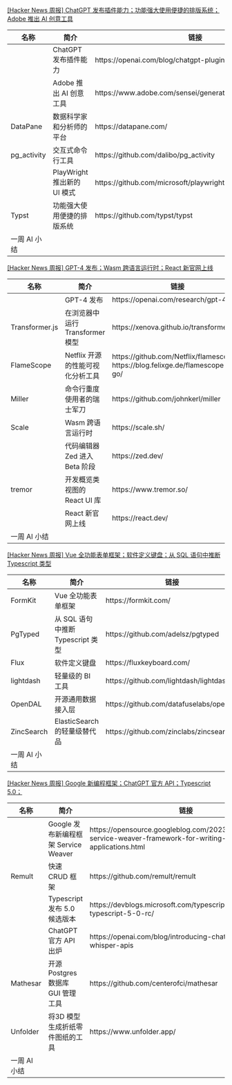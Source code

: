 

[[Hacker News 周报] ChatGPT 发布插件能力；功能强大使用便捷的排版系统；Adobe 推出 AI
创意工具](https://www.bilibili.com/video/BV1fV4y1X7x5)

<table>
  <theader>
    <th>名称</th>
    <th>简介</th>
    <th>链接</th>
  </theader><tbody>
    <tr>
      <td></td>
      <td>ChatGPT 发布插件能力</td>
      <td>https://openai.com/blog/chatgpt-plugins</td>
    </tr><tr>
      <td></td>
      <td>Adobe 推出 AI 创意工具</td>
      <td>https://www.adobe.com/sensei/generative-ai/firefly.html</td>
    </tr><tr>
      <td>DataPane</td>
      <td>数据科学家和分析师的平台</td>
      <td>https://datapane.com/</td>
    </tr><tr>
      <td>pg_activity</td>
      <td>交互式命令行工具</td>
      <td>https://github.com/dalibo/pg_activity</td>
    </tr><tr>
      <td></td>
      <td>PlayWright 推出新的 UI 模式</td>
      <td>https://github.com/microsoft/playwright/releases/tag/v1.32.0</td>
    </tr><tr>
      <td>Typst</td>
      <td>功能强大使用便捷的排版系统</td>
      <td>https://github.com/typst/typst</td>
    </tr><tr>
      <td>一周 AI 小结</td>
      <td></td>
      <td></td>
    </tr>
  </tbody>
</table>

[[Hacker News 周报] GPT-4 发布；Wasm 跨语言运行时；React
新官网上线](https://www.bilibili.com/video/BV1p84y1w7n6)

<table>
  <theader>
    <th>名称</th>
    <th>简介</th>
    <th>链接</th>
  </theader><tbody>
    <tr>
      <td></td>
      <td>GPT-4 发布</td>
      <td>https://openai.com/research/gpt-4</td>
    </tr><tr>
      <td>Transformer.js</td>
      <td>在浏览器中运行 Transformer 模型</td>
      <td>https://xenova.github.io/transformers.js/</td>
    </tr><tr>
      <td>FlameScope</td>
      <td>Netflix 开源的性能可视化分析工具</td>
      <td>https://github.com/Netflix/flamescope
        https://blog.felixge.de/flamescope-for-go/</td>
    </tr><tr>
      <td>Miller</td>
      <td>命令行重度使用者的瑞士军刀</td>
      <td>https://github.com/johnkerl/miller</td>
    </tr><tr>
      <td>Scale</td>
      <td>Wasm 跨语言运行时</td>
      <td>https://scale.sh/</td>
    </tr><tr>
      <td></td>
      <td>代码编辑器 Zed 进入 Beta 阶段</td>
      <td>https://zed.dev/</td>
    </tr><tr>
      <td>tremor</td>
      <td>开发概览类视图的 React UI 库</td>
      <td>https://www.tremor.so/</td>
    </tr><tr>
      <td></td>
      <td>React 新官网上线</td>
      <td>https://react.dev/</td>
    </tr><tr>
      <td>一周 AI 小结</td>
      <td></td>
      <td></td>
    </tr>
  </tbody>
</table>

[[Hacker News 周报] Vue 全功能表单框架；软件定义键盘；从 SQL 语句中推断 Typescript
类型](https://www.bilibili.com/video/BV1mv4y1j7WB)

<table>
  <theader>
    <th>名称</th>
    <th>简介</th>
    <th>链接</th>
  </theader><tbody>
    <tr>
      <td>FormKit</td>
      <td>Vue 全功能表单框架</td>
      <td>https://formkit.com/</td>
    </tr><tr>
      <td>PgTyped</td>
      <td>从 SQL 语句中推断 Typescript 类型</td>
      <td>https://github.com/adelsz/pgtyped</td>
    </tr><tr>
      <td>Flux</td>
      <td>软件定义键盘</td>
      <td>https://fluxkeyboard.com/</td>
    </tr><tr>
      <td>lightdash</td>
      <td>轻量级的 BI 工具</td>
      <td>https://github.com/lightdash/lightdash</td>
    </tr><tr>
      <td>OpenDAL</td>
      <td>开源通用数据接入层</td>
      <td>https://github.com/datafuselabs/opendal</td>
    </tr><tr>
      <td>ZincSearch</td>
      <td>ElasticSearch 的轻量级替代品</td>
      <td>https://github.com/zinclabs/zincsearch</td>
    </tr><tr>
      <td>一周 AI 小结</td>
      <td></td>
      <td></td>
    </tr>
  </tbody>
</table>

[[Hacker News 周报] Google 新编程框架；ChatGPT 官方 API；Typescript
5.0；](https://www.bilibili.com/video/BV1xM41147Te)

<table>
  <theader>
    <th>名称</th>
    <th>简介</th>
    <th>链接</th>
  </theader><tbody>
    <tr>
      <td></td>
      <td>Google 发布新编程框架 Service Weaver</td>
      <td>https://opensource.googleblog.com/2023/03/introducing-service-weaver-framework-for-writing-distributed-applications.html</td>
    </tr><tr>
      <td>Remult</td>
      <td>快速 CRUD 框架</td>
      <td>https://github.com/remult/remult</td>
    </tr><tr>
      <td></td>
      <td>Typescript 发布 5.0 候选版本</td>
      <td>https://devblogs.microsoft.com/typescript/announcing-typescript-5-0-rc/</td>
    </tr><tr>
      <td></td>
      <td>ChatGPT 官方 API 出炉</td>
      <td>https://openai.com/blog/introducing-chatgpt-and-whisper-apis</td>
    </tr><tr>
      <td>Mathesar</td>
      <td>开源 Postgres 数据库 GUI 管理工具</td>
      <td>https://github.com/centerofci/mathesar</td>
    </tr><tr>
      <td>Unfolder</td>
      <td>将3D 模型生成折纸零件图纸的工具</td>
      <td>https://www.unfolder.app/</td>
    </tr><tr>
      <td>一周 AI 小结</td>
      <td></td>
      <td></td>
    </tr>
  </tbody>
</table>